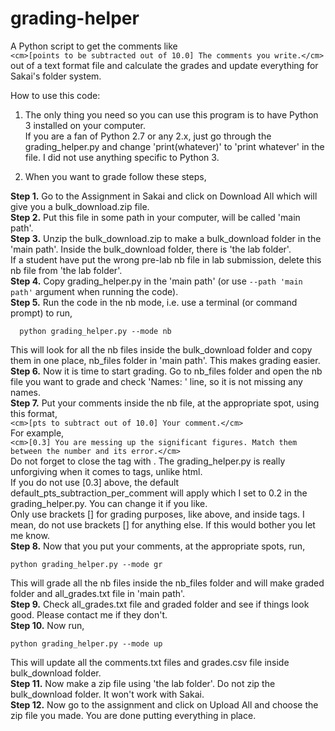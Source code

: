 # grading-helper
A Python script to get the comments like  
`<cm>[points to be subtracted out of 10.0] The comments you write.</cm>`  
out of a text format file and calculate the grades and update everything for Sakai's folder system.

How to use this code:

1) The only thing you need so you can use this program is to have Python 3 installed on your computer.  
If you are a fan of Python 2.7 or any 2.x,
just go through the grading_helper.py and change 'print(whatever)' to 'print whatever' in the file.
I did not use anything specific to Python 3.

2) When you want to grade follow these steps,

**Step 1.** Go to the Assignment in Sakai and click on Download All which will give you a bulk_download.zip file.  
**Step 2.** Put this file in some path in your computer, will be called 'main path'.  
**Step 3.** Unzip the bulk_download.zip to make a bulk_download folder in the 'main path'. Inside the bulk_download folder, there is 'the lab folder'.  
          If a student have put the wrong pre-lab nb file in lab submission, delete this nb file from 'the lab folder'.  
**Step 4.** Copy grading_helper.py in the 'main path' (or use `--path 'main path'` argument when running the code).  
**Step 5.** Run the code in the nb mode, i.e. use a terminal (or command prompt) to run,
```
  python grading_helper.py --mode nb
```
This will look for all the nb files inside the bulk_download folder and copy them in one place, nb_files folder in 'main path'. This makes grading easier.  
**Step 6.** Now it is time to start grading. Go to nb_files folder and open the nb file you want to grade and check 'Names: ' line, so it is not missing any names.  
**Step 7.** Put your comments inside the nb file, at the appropriate spot, using this format,  
`<cm>[pts to subtract out of 10.0] Your comment.</cm>`  
For example,  
`<cm>[0.3] You are messing up the significant figures. Match them between the number and its error.</cm>`  
Do not forget to close the <cm> tag with </cm>. The grading_helper.py is really unforgiving when it comes to tags, unlike html.  
If you do not use [0.3] above, the default default_pts_subtraction_per_comment will apply which I set to 0.2 in the grading_helper.py.
You can change it if you like.  
Only use brackets [] for grading purposes, like above, and inside <cm></cm> tags.
I mean, do not use brackets [] for anything else. If this would bother you let me know.  
**Step 8.** Now that you put your comments, at the appropriate spots, run,
```
python grading_helper.py --mode gr
```
This will grade all the nb files inside the nb_files folder and will make graded folder and all_grades.txt file in 'main path'.  
**Step 9.** Check all_grades.txt file and graded folder and see if things look good. Please contact me if they don't.  
**Step 10.** Now run,
```
python grading_helper.py --mode up
```
This will update all the comments.txt files and grades.csv file inside bulk_download folder.  
**Step 11.** Now make a zip file using 'the lab folder'. Do not zip the bulk_download folder. It won't work with Sakai.  
**Step 12.** Now go to the assignment and click on Upload All and choose the zip file you made. You are done putting everything in place.
